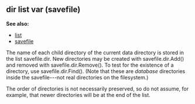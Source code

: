 ## dir list var (savefile)
**See also:**
+   [list](/ref/list.md) 
+   [savefile](/ref/savefile.md) 

The name of each child directory of the current data directory
is stored in the list savefile.dir. New directories may be created with
savefile.dir.Add() and removed with savefile.dir.Remove(). To test for
the existence of a directory, use savefile.dir.Find(). (Note that these
are *database* directories inside the savefile---not real directories on
the filesystem.) 

The order of directories is not necessarily
preserved, so do not assume, for example, that newer directories will be
at the end of the list.